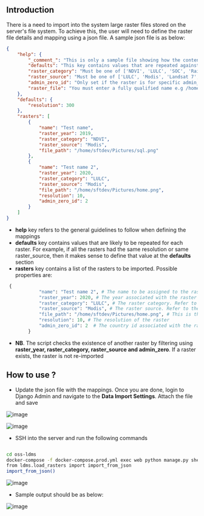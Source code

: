 ## Introduction

There is a need to import into the system large raster files stored on the server's file system. To achieve this, the user will need to define the raster file details and mapping using a json file. A sample json file is as below:

```json
{
    "help": {
        "_comment_": "This is only a sample file showing how the contents should be structured",
        "defaults": "This key contains values that are repeated against rasters. If a specific raster has a separate value from the default, specify that value at the raster object level",
        "raster_category": "Must be one of ['NDVI', 'LULC', 'SOC', 'Rainfall', 'Aspect', 'Forest Loss', 'SAVI', 'MSAVI', 'Evapotranspiration', 'Ecological Units', 'Soil Slope', 'Soil Group', 'Soil Drainage', 'Soil Parent Material', 'Soil Texture', 'Soil Rock Fragments', 'Population Density', 'Land Use Density', 'Fire Risk', 'Erosion Protection', 'Drought Resistance', 'Plant Cover', 'Aridity Index', 'Tree Cover Loss', 'Forest Activity Map', 'Vegetation Cover', 'Soil Roughness', 'Soil Crust', 'Erodible Fraction', 'Climatic Erosivity', 'Rainfall Erosivity', 'Soil Erodibility', 'Slope Steepness', 'Cover Management', 'Conservation Practices', 'Geomorphology', 'Coastal Slope', 'Sea Level Change', 'Shoreline Erosion/Accretion', 'Tide Range', 'Wave Height']",
        "raster_source": "Must be one of ['LULC', 'Modis', 'Landsat 7', 'Landsat 8', 'Hansen', 'Sentinel 2']",
        "admin_zero_id": "Only set if the raster is for specific admin_level_zero. Valid values are: [1, 2, 3, 5, 6, 7, 9] for [Tunisia, Algeria, Libya, Morocco, Western Sahara, Mauritania, Egypt] respectively. This will change depending on the existing values. So pick the correct values from the existing data",
        "raster_file": "You must enter a fully qualified name e.g /home/nyaga/datasets/ndvi.tiff. For Docker setup, ensure the datasets are copied into the shared volumes else they will not be available within the container"
    },
    "defaults": {
        "resolution": 300
    },
    "rasters": [
        {
            "name": "Test name",
            "raster_year": 2019,
            "raster_category": "NDVI",
            "raster_source": "Modis",
            "file_path": "/home/sftdev/Pictures/sql.png"
        },
        {
            "name": "Test name 2",
            "raster_year": 2020,
            "raster_category": "LULC",
            "raster_source": "Modis",
            "file_path": "/home/sftdev/Pictures/home.png",
            "resolution": 10,
            "admin_zero_id": 2
        }
    ] 
}
```

- **help** key refers to the general guidelines to follow when defining the mappings
- **defaults** key contains values that are likely to be repeated for each raster. For example, if all the rasters had the same resolution or same raster_source, then it makes sense to define that value at the **defaults** section
- **rasters** key contains a list of the rasters to be imported. Possible properties are:

```python
 {
            "name": "Test name 2", # The name to be assigned to the raster
            "raster_year": 2020, # The year associated with the raster
            "raster_category": "LULC", # The raster category. Refer to the **help** section for possible values
            "raster_source": "Modis", # The raster source. Refer to the **help** section for possible values
            "file_path": "/home/sftdev/Pictures/home.png", # This is the absolute file path for the raster
            "resolution": 10, # The resolution of the raster
            "admin_zero_id": 2  # The country id associated with the raster. Refer to **help** section on how to define this value
        }
```
- **NB**. The script checks the existence of another raster by filtering using **raster_year, raster_category, raster_source and admin_zero**. If a raster exists, the raster is not re-imported

## How to use ?

- Update the json file with the mappings. Once you are done, login to Django Admin and navigate to the **Data Import Settings**. Attach the file and save

![image](/uploads/5e545b32e246161645dc156bbe8c0351/image.png)

![image](/uploads/e7d4600cda04c56924cd2ddb2cd52bd4/image.png)

- SSH into the server and run the following commands

```bash

cd oss-ldms
docker-compose -f docker-compose.prod.yml exec web python manage.py shell
from ldms.load_rasters import import_from_json
import_from_json()

```

![image](/uploads/ad50102852f8b0529cc8ce24902a0fd3/image.png)

- Sample output should be as below:

![image](/uploads/22a63f869d68a990ba0a92722f8a2c19/image.png)
